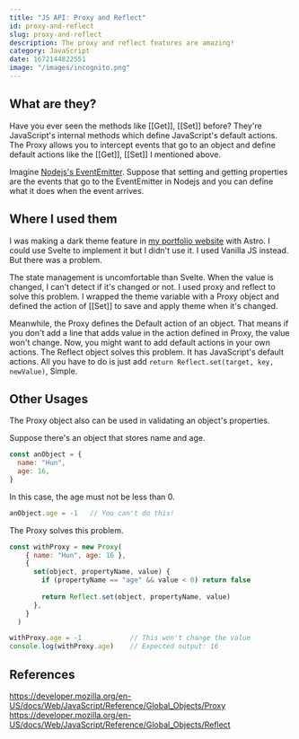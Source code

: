 ```yaml
---
title: "JS API: Proxy and Reflect"
id: proxy-and-reflect
slug: proxy-and-reflect
description: The proxy and reflect features are amazing!
category: JavaScript
date: 1672144822551
image: "/images/incognito.png"
---
```


## **What are they?**

Have you ever seen the methods like [[Get]], [[Set]] before?
They're JavaScript's internal methods which define JavaScript's default actions.
The Proxy allows you to intercept events that go to an object and define default actions like the [[Get]], [[Set]] I mentioned above.

Imagine [Nodejs's EventEmitter]. Suppose that setting and getting properties are the events that go to the EventEmitter in Nodejs and you can define what it does when the event arrives.

## **Where I used them**

I was making a dark theme feature in [my portfolio website] with Astro.
I could use Svelte to implement it but I didn't use it. I used Vanilla JS instead.
But there was a problem.  

The state management is uncomfortable than Svelte. When the value is changed, I can't detect if it's changed or not. I used proxy and reflect to solve this problem. I wrapped the theme variable with a Proxy object and defined the action of [[Set]] to save and apply theme when it's changed.

Meanwhile, the Proxy defines the Default action of an object. That means if you don't add a line that adds value in the action defined in Proxy, the value won't change.
Now, you might want to add default actions in your own actions.
The Reflect object solves this problem. It has JavaScript's default actions.
All you have to do is just add `return Reflect.set(target, key, newValue)`, Simple.

## **Other Usages**

The Proxy object also can be used in validating an object's properties.

Suppose there's an object that stores name and age.

```js
const anObject = {
  name: "Hun",
  age: 16,
}
```

In this case, the age must not be less than 0.
```js
anObject.age = -1   // You can't do this!
```

The Proxy solves this problem.
```js
const withProxy = new Proxy(
    { name: "Hun", age: 16 },
    {
      set(object, propertyName, value) {
        if (propertyName == "age" && value < 0) return false
        
        return Reflect.set(object, propertyName, value)
      },
    }
  )

withProxy.age = -1            // This won't change the value
console.log(withProxy.age)    // Expected output: 16
```


## **References**
https://developer.mozilla.org/en-US/docs/Web/JavaScript/Reference/Global_Objects/Proxy  
https://developer.mozilla.org/en-US/docs/Web/JavaScript/Reference/Global_Objects/Reflect

<!-- Links -->

[Nodejs's EventEmitter]: https://nodejs.org/api/events.html#class-eventemitter
[my portfolio website]: https://sujang.xyz
